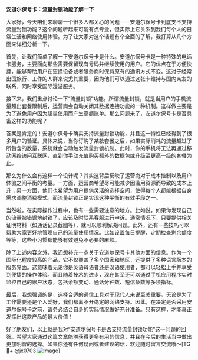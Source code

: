 **安道尔保号卡：流量封锁功能了解一下**

大家好，今天咱们来聊聊一个很多人都关心的问题——安道尔保号卡到底支不支持流量封锁功能？这个问题听起来可能有点专业，但实际上它关系到我们每个人的日常生活和网络使用体验。为了让大家对这个话题有个全面的了解，我打算从几个方面来详细分析一下。

首先，让我们简单了解一下安道尔保号卡是什么。安道尔保号卡是一种特殊的电话卡服务，主要面向那些需要保留现有号码并继续使用的用户。它的优点在于方便快捷，能够帮助用户在更换设备或者服务商时保持原有的通讯方式不变。这对于经常出国旅行、工作的人群来说尤其重要，因为他们可以通过这张卡维持与国内亲友的联系，同时享受国际漫游服务。

接下来，我们重点讨论一下“流量封锁”功能。所谓流量封锁，就是当用户的手机流量超出套餐限制后，运营商会自动关闭其数据连接功能的一种机制。这样做主要是为了避免用户因为超量使用而产生高额账单。那么问题来了，安道尔保号卡是否具备这样的功能呢？

答案是肯定的！安道尔保号卡确实支持流量封锁功能，并且这一特性已经得到了很多用户的验证。具体来说，当你订购了某款套餐之后，如果实际消耗的流量超过了所包含的数量，系统就会自动触发流量封锁机制。此时，你的手机将无法再通过移动网络访问互联网，直到你手动充值购买额外的数据包或升级至更高一级的套餐为止。

那么为什么会有这样一个设计呢？其实这背后反映了运营商对于成本控制以及用户体验之间平衡的考量。一方面，运营商希望尽可能减少因滥用资源而导致的成本上升；另一方面，他们也希望为用户提供灵活的选择空间，使得每个人都能根据自身需求调整消费模式。而流量封锁正是实现这种平衡的有效手段之一。

当然啦，在实际操作过程中，也有一些需要注意的地方。比如说，如果你发现自己的流量被错误地封锁了，应该及时联系客服进行申诉。通常情况下，只要提供相关证明材料（如通话记录截图等），就可以顺利解决问题。此外，还有一些技巧可以帮助大家更好地管理自己的流量使用情况。比如设置每日提醒、定期检查剩余额度等等，这些小习惯都能够有效避免不必要的麻烦。

除了上述内容之外，我还想补充一点关于安道尔保号卡其他方面的信息。作为一个国际化程度较高的产品，它不仅覆盖了多个国家和地区，还提供了多种语言版本的服务界面。这意味着无论你是英语母语者还是汉语使用者，都可以轻松上手并享受到便捷的操作体验。而且随着技术的进步，现在甚至还可以通过手机应用程序实时监控自己的账户状态，包括余额变动、通话分钟数、短信条数等多项指标。

最后，我想强调的是，选择合适的通信工具对于现代人来说至关重要。无论是为了工作需要还是个人爱好，我们都离不开稳定的网络支持。因此，在决定是否采用安道尔保号卡之前，请务必结合自身的实际情况做好充分准备。只有这样，才能真正发挥出这款产品的最大价值！

好了朋友们，以上就是我对“安道尔保号卡是否支持流量封锁功能”这一问题的回答。希望大家通过这篇文章能够获得更多有用的信息，并且在今后的生活当中做出更加明智的选择。如果你还有任何疑问或者建议的话，欢迎随时留言交流哦～[TG💪+ @jx0703 ![Image](https://github.com/user-attachments/assets/dbca1d08-cadb-493c-b0ec-ad6f7a83f270)]